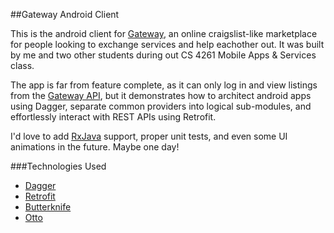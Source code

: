##Gateway Android Client

This is the android client for [Gateway][1], an online craigslist-like marketplace for people looking to exchange services and help eachother out. It was built by me and two other students during out CS 4261 Mobile Apps & Services class. 

The app is far from feature complete, as it can only log in and view listings from the [Gateway API][6], but it demonstrates how to architect android apps using Dagger, separate common providers into logical sub-modules, and effortlessly interact with REST APIs using Retrofit. 

I'd love to add [RxJava][7] support, proper unit tests, and even some UI animations in the future. Maybe one day!


###Technologies Used
* [Dagger][2]
* [Retrofit][3]
* [Butterknife][4]
* [Otto][5]


[1]: www.github.com/erawhctim/gateway_web
[2]: www.github.com/square/dagger
[3]: www.github.com/square/retrofit
[4]: www.github.com/jakewharton/butterknife
[5]: www.github.com/square/otto
[6]: https://github.com/erawhctim/gateway_web/blob/master/gateway_api.py
[7]: https://github.com/ReactiveX/rxjava
